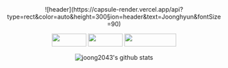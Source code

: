 <div align="center">
![header](https://capsule-render.vercel.app/api?type=rect&color=auto&height=300&section=header&text=Joonghyun&fontSize=90)
</div>
<div align="center">

<a href="https://velog.io/@joonghyun" target="_blank"><img src="https://img.shields.io/badge/velog-20C997?style=flat-square&logo=Velog&logoColor=white" width = 80px height = 30px/></a>
<a href="https://blog.naver.com/jontheblock" target="_blank"><img src="https://img.shields.io/badge/Blog-03C75A?style=flat-square&logo=Naver&logoColor=white" width = 80px height = 30px/></a>
<a href="https://www.instagram.com/joon_h.p/" target="_blank"><img src="https://img.shields.io/badge/Instagram-E4405F?style=flat-square&logo=Instagram&logoColor=white" width = 120px height = 30px/></a>



![joong2043's github stats](https://github-readme-stats.vercel.app/api?username=joong2043&show_icons=true)
</div>
